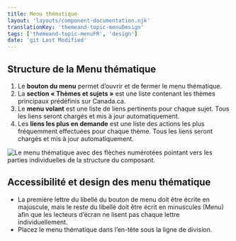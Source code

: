 ```yaml
---
title: Menu thématique
layout: 'layouts/component-documentation.njk'
translationKey: 'themeand-topic-menuDesign'
tags: ['themeand-topic-menuFR', 'design']
date: 'git Last Modified'
---
```


## Structure de la Menu thématique

<ol class="anatomy-list">
  <li>Le <strong>bouton du menu</strong> permet d’ouvrir et de fermer le menu thématique.</li>
  <li>La <strong>section «&nbsp;Thèmes et sujets&nbsp;»</strong> est une liste contenant les thèmes principaux prédéfinis sur Canada.ca.</li>
  <li>Le <strong>menu volant</strong> est une liste de liens pertinents pour chaque sujet. Tous les liens seront chargés et mis à jour automatiquement.</li>
  <li>Les <strong>liens les plus en demande</strong> est une liste des actions les plus fréquemment effectuées pour chaque thème. Tous les liens seront chargés et mis à jour automatiquement.</li>
</ol>

<img class="b-sm b-default p-300" src="/images/fr/components/anatomy/gcds-topic-menu-anatomy.svg" alt="Le menu thématique avec des flèches numérotées pointant vers les parties individuelles de la structure du composant." />

## Accessibilité et design des menu thématique

- La première lettre du libellé du bouton de menu doit être écrite en majuscule, mais le reste du libellé doit être écrit en minuscules (Menu) afin que les lecteurs d’écran ne lisent pas chaque lettre individuellement.
- Placez le menu thématique dans l’en-tête sous la ligne de division.
